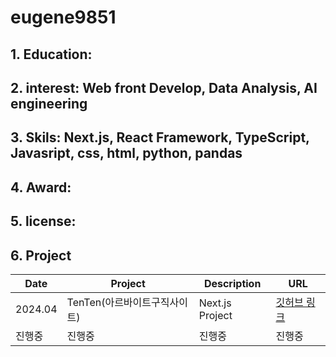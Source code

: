 # eugene9851
 
## 1. Education:
 
## 2. interest: Web front Develop, Data Analysis, AI engineering

## 3. Skils: Next.js, React Framework, TypeScript, Javasript, css, html, python, pandas
 
## 4. Award:

## 5. license:

## 6. Project

|Date|Project|Description|URL|
|----|-------------------------|-------------|-----|
|2024.04|TenTen(아르바이트구직사이트)|Next.js Project|[깃허브 링크](https://github.com/sprint-part3-team10/tenten/tree/main)|
|진행중|진행중|진행중|진행중|
